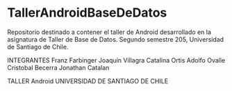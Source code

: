 # TallerAndroidBaseDeDatos
Repositorio destinado a contener el taller de Android desarrollado en la asignatura de Taller de Base de Datos. Segundo semestre 205, Universidad de Santiago de Chile.





INTEGRANTES
Franz Farbinger
Joaquín Villagra
Catalina Ortis
Adolfo Ovalle
Cristobal Becerra
Jonathan Catalan


TALLER
Android
UNIVERSIDAD DE SANTIAGO DE CHILE

